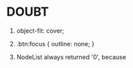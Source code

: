 # DOUBT

1.  object-fit: cover;

2.  .btn:focus {
    outline: none;
    }
3.  NodeList always returned '0', because <script> tag was placed in head and later placed in bottom of the body.
    [https://stackoverflow.com/questions/26894000/nodelist-length-is-always-returning-0](https://stackoverflow.com/questions/26894000/nodelist-length-is-always-returning-0)

- Problem caused because :Your code is running at the top of the page, which means that the elements don't exist when it runs. You solve this by moving your script to the bottom of the page, or by putting your code in a callback function that runs after the document is loaded.

- Work on mobile responsiveness
